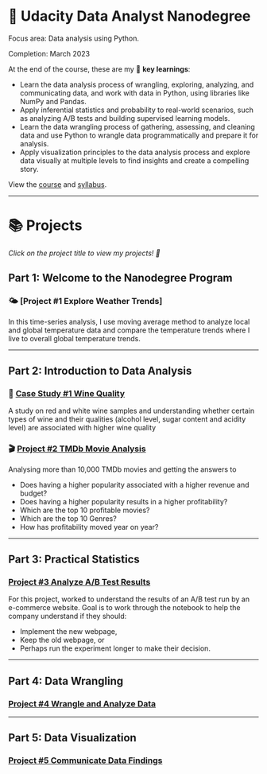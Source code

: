 # 🌟 Udacity Data Analyst Nanodegree 

Focus area: Data analysis using Python.

Completion: March 2023

At the end of the course, these are my 🔑 **key learnings**:
- Learn the data analysis process of wrangling, exploring, analyzing, and communicating data, and work with data in Python, using libraries like NumPy and Pandas.
- Apply inferential statistics and probability to real-world scenarios, such as analyzing A/B tests and building supervised learning models.
- Learn the data wrangling process of gathering, assessing, and cleaning data and use Python to wrangle data programmatically and prepare it for analysis.
- Apply visualization principles to the data analysis process and explore data visually at multiple levels to find insights and create a compelling story.

View the [course](https://www.udacity.com/course/data-analyst-nanodegree--nd002) and [syllabus](https://d20vrrgs8k4bvw.cloudfront.net/documents/en-US/nd002-syllabus_2018-June_v9.pdf).

***

# 📚 Projects

_Click on the project title to view my projects! 🙂_

## Part 1: Welcome to the Nanodegree Program

### 🌤 [Project #1 Explore Weather Trends]
In this time-series analysis, I use moving average method to analyze local and global temperature data and compare the temperature trends where I live to overall global temperature trends.

***

## Part 2: Introduction to Data Analysis

### 🍷 [Case Study #1 Wine Quality](https://github.com/Abhudeep/Udacity-Data-Analyst-Nanodegree/blob/main/Udacity%20Project%20Wine%20quality.ipynb)

A study on red and white wine samples and understanding whether certain types of wine and their qualities (alcohol
level, sugar content and acidity level) are associated with higher wine quality

### 🎬 [Project #2 TMDb Movie Analysis](https://github.com/Abhudeep/Udacity-Data-Analyst-Nanodegree/blob/main/Udacity%20Project2-%20Kaggle-Movie%20Dataset%20.ipynb)

Analysing more than 10,000 TMDb movies and getting the answers to 
- Does having a higher popularity associated with a higher revenue and budget?
- Does having a higher popularity results in a higher profitability?
- Which are the top 10 profitable movies?
- Which are the top 10 Genres?
- How has profitability moved year on year?

***

## Part 3: Practical Statistics

### [Project #3 Analyze A/B Test Results](https://github.com/Abhudeep/Udacity-Data-Analyst-Nanodegree/blob/main/Analyze_ab_test_results_notebook-Copy1.ipynb)
For this project, worked to understand the results of an A/B test run by an e-commerce website. Goal is to work through the notebook to help the company understand if they should:
- Implement the new webpage,
- Keep the old webpage, or
- Perhaps run the experiment longer to make their decision.
***

## Part 4: Data Wrangling

### [Project #4 Wrangle and Analyze Data](https://github.com/Abhudeep/Udacity-Data-Analyst-Nanodegree/blob/main/Wrangle%20and%20Analyze%20Data%20-%20WeRateDogs.ipynb)

***

## Part 5: Data Visualization

### [Project #5 Communicate Data Findings]()

